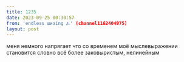 ```yaml
---
title: 1235
date: 2023-09-25 00:30:57
from: 'endless шизing ⍼' (channel1162404975)
layout: post
---
```


меня немного напрягает что со временем моё мыслевыражении становится словно всё более заковыристым, нелинейным
